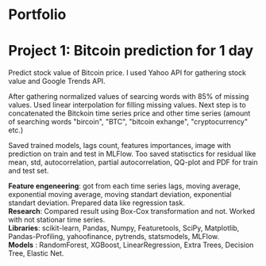 # Portfolio

# Project 1: Bitcoin prediction for 1 day

Predict stock value of Bitcoin price. I used Yahoo API for gathering stock value and Google Trends API. 

After gathering normalized values of searcing words with 85% of missing values. Used linear interpolation for filling missing values. Next step is to concatenated the Bitckoin time series price and other time series (amount of searching words "bircoin", "BTC", "bitcoin exhange", "cryptocurrency" etc.)

Saved trained models, lags count, features importances, image with prediction on train and test in MLFlow. Too saved statisctics for residual like mean, std, autocorrelation, partial autocorrelation, QQ-plot and PDF for train and test set.

**Feature engeneering**: got from each time series lags, moving average, exponential moving average, moving standart deviation, exponential standart deviation. Prepared data like regression task. <br>
**Research**: Compared result using Box-Cox transformation and not. 
Worked with not stationar time series. <br>
**Libraries**: scikit-learn, Pandas, Numpy, Featuretools, SciPy, Matplotlib, Pandas-Profiling, yahoofinance, pytrends, statsmodels, MLFlow.<br>
**Models** : RandomForest, XGBoost, LinearRegression, Extra Trees, Decision Tree, Elastic Net.
